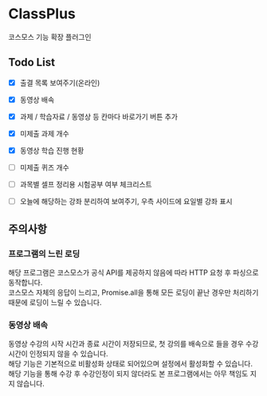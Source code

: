 # ClassPlus
코스모스  기능 확장 플러그인


## Todo List

- [x] 출결 목록 보여주기(온라인)
- [x] 동영상 배속
- [x] 과제 / 학습자료 / 동영상 등 칸마다 바로가기 버튼 추가   
- [x] 미제출 과제 개수
- [x] 동영상 학습 진행 현황
- [ ] 미제출 퀴즈 개수   
- [ ] 과목별 셀프 정리용 시험공부 여부 체크리스트   
- [ ] 오늘에 해당하는 강좌 분리하여 보여주기, 우측 사이드에 요일별 강좌 표시


## 주의사항

### 프로그램의 느린 로딩
해당 프로그램은 코스모스가 공식 API를 제공하지 않음에 따라 HTTP 요청 후 파싱으로 동작합니다.   
코스모스 자체의 응답이 느리고, Promise.all을 통해 모든 로딩이 끝난 경우만 처리하기 때문에 로딩이 느릴 수 있습니다.   

### 동영상 배속 
동영상 수강의 시작 시간과 종료 시간이 저장되므로, 첫 강의를 배속으로 들을 경우 수강 시간이 인정되지 않을 수 있습니다.   
해당 기능은 기본적으로 비활성화 상태로 되어있으며 설정에서 활성화할 수 있습니다.   
해당 기능을 통해 수강 후 수강인정이 되지 않더라도 본 프로그램에서는 아무 책임도 지지 않습니다.   
